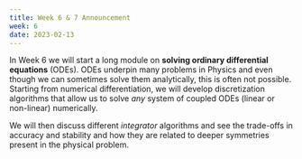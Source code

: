 ```yaml
---
title: Week 6 & 7 Announcement
week: 6
date: 2023-02-13
---
```


In Week 6 we will start a long module on **solving ordinary
differential equations** (ODEs). ODEs underpin many problems in
Physics and even though we can sometimes solve them analytically, this
is often not possible. Starting from numerical differentiation, we
will develop discretization algorithms that allow us to solve *any*
system of coupled ODEs (linear or non-linear) numerically. 

We will then discuss different *integrator* algorithms and see the
trade-offs in accuracy and stability and how they are related to
deeper symmetries present in the physical problem.

